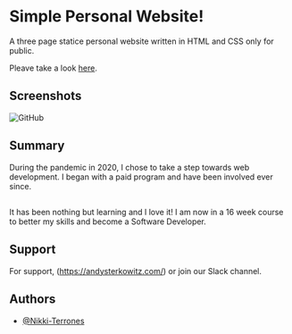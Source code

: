 
# Simple Personal Website!

A three page statice personal website written in HTML and CSS only for public.

Pleave take a look [here](https://github.com/Nikki-Terrones/personal_website.git).







## Screenshots

![GitHub]("https://play.google.com/store/apps/details?id=com.github.android&hl=en_US")


## Summary
During the pandemic in 2020, I chose to take a step towards web development. I began with a paid program and have been involved ever since.

##
It has been nothing but learning and I love it! I am now in a 16 week course to better my skills and become a Software Developer.
## Support

For support, (https://andysterkowitz.com/) or join our Slack channel.


## Authors

- [@Nikki-Terrones](https://github.com/Nikki-Terrones/personal_website.git)


